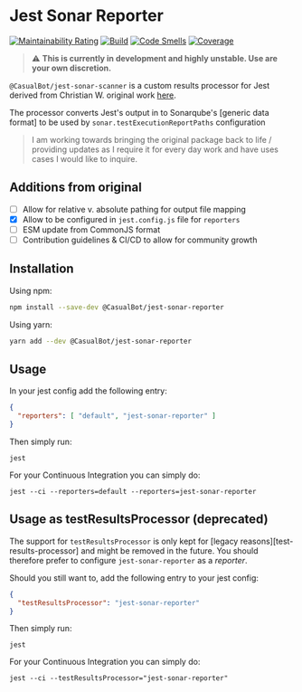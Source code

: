 # Jest Sonar Reporter

[![Maintainability Rating](https://sonarcloud.io/api/project_badges/measure?project=CasualBot_jest-sonar-reporter&metric=sqale_rating)](https://sonarcloud.io/summary/new_code?id=CasualBot_jest-sonar-reporter)
[![Build](https://github.com/CasualBot/jest-sonar-reporter/actions/workflows/test-and-scan.yml/badge.svg)](https://github.com/CasualBot/jest-sonar-reporter/actions/workflows/test-and-scan.yml)
[![Code Smells](https://sonarcloud.io/api/project_badges/measure?project=CasualBot_jest-sonar-reporter&metric=code_smells)](https://sonarcloud.io/summary/new_code?id=CasualBot_jest-sonar-reporter)
[![Coverage](https://sonarcloud.io/api/project_badges/measure?project=CasualBot_jest-sonar-reporter&metric=coverage)](https://sonarcloud.io/summary/new_code?id=CasualBot_jest-sonar-reporter)

> :warning: **This is currently in development and highly unstable. Use are your own discretion.**

`@CasualBot/jest-sonar-scanner` is a custom results processor for Jest derived from Christian W. original work [here](https://github.com/3dmind/jest-sonar-reporter).

The processor converts Jest's output in to Sonarqube's [generic data format] to be used by `sonar.testExecutionReportPaths` configuration

>I am working towards bringing the original package back to life / providing updates as I require it for every day work and have uses cases I would like to inquire.

## Additions from original
  * [ ] Allow for relative v. absolute pathing for output file mapping
  * [X] Allow to be configured in `jest.config.js` file for `reporters`
  * [ ] ESM update from CommonJS format
  * [ ] Contribution guidelines & CI/CD to allow for community growth

## Installation

Using npm:

```bash
npm install --save-dev @CasualBot/jest-sonar-reporter
```

Using yarn:

```bash
yarn add --dev @CasualBot/jest-sonar-reporter
```

## Usage
In your jest config add the following entry:
```JSON
{
  "reporters": [ "default", "jest-sonar-reporter" ]
}
```

Then simply run:

```shell
jest
```

For your Continuous Integration you can simply do:
```shell
jest --ci --reporters=default --reporters=jest-sonar-reporter
```

## Usage as testResultsProcessor (deprecated)
The support for `testResultsProcessor` is only kept for [legacy reasons][test-results-processor] and might be removed in the future. 
You should therefore prefer to configure `jest-sonar-reporter` as a _reporter_.

Should you still want to, add the following entry to your jest config:
```JSON
{
  "testResultsProcessor": "jest-sonar-reporter"
}
```

Then simply run:

```shell
jest
```

For your Continuous Integration you can simply do:
```shell
jest --ci --testResultsProcessor="jest-sonar-reporter"
```